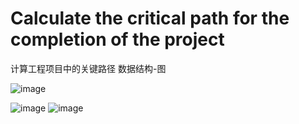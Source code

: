# Calculate the critical path for the completion of the project
计算工程项目中的关键路径
数据结构-图

![image](https://github.com/liuxier-404/Calculate-the-critical-path-for-the-completion-of-the-project/blob/master/1.jpg)

![image](https://github.com/liuxier-404/Calculate-the-critical-path-for-the-completion-of-the-project/blob/master/2.jpg)
![image](https://github.com/liuxier-404/Calculate-the-critical-path-for-the-completion-of-the-project/blob/master/3.jpg)
